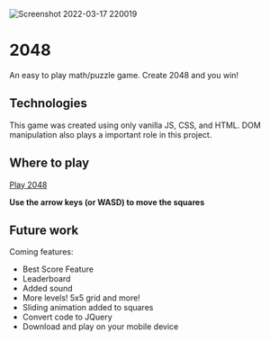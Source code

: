 ![Screenshot 2022-03-17 220019](https://user-images.githubusercontent.com/91982228/158940528-8ce4c5b2-7271-474b-8833-4f4d12ea6919.png)

# 2048
An easy to play math/puzzle game. Create 2048 and you win! 

## Technologies
This game was created using only vanilla JS, CSS, and HTML. DOM manipulation also plays a important role in this project. 

## Where to play
[Play 2048]([https://darriub15.github.io/](https://merry-duckanoo-a29fe7.netlify.app/))

**Use the arrow keys (or WASD) to move the squares**

## Future work
Coming features:
* Best Score Feature
* Leaderboard
* Added sound
* More levels! 5x5 grid and more!
* Sliding animation added to squares
* Convert code to JQuery
* Download and play on your mobile device


